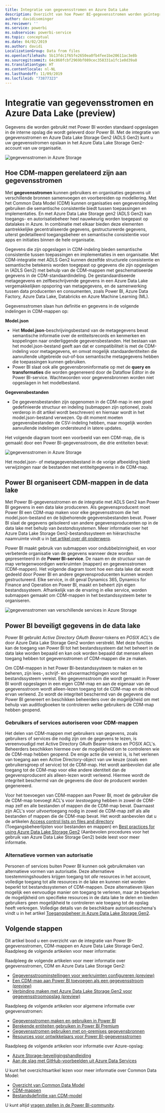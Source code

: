 ```yaml
---
title: Integratie van gegevensstromen en Azure Data Lake
description: Overzicht van hoe Power BI-gegevensstromen worden geïntegreerd met Azure Data Lake Storage Gen2
author: davidiseminger
ms.reviewer: ''
ms.service: powerbi
ms.subservice: powerbi-service
ms.topic: conceptual
ms.date: 04/02/2019
ms.author: davidi
LocalizationGroup: Data from files
ms.openlocfilehash: 5b13fdc1f65fe2650ea0fb4fee1be20611ac3e8b
ms.sourcegitcommit: 64c860fcbf2969bf089cec358331a1fc1e0d39a8
ms.translationtype: HT
ms.contentlocale: nl-NL
ms.lasthandoff: 11/09/2019
ms.locfileid: "73877323"
---
```

# <a name="dataflows-and-azure-data-lake-integration-preview"></a>Integratie van gegevensstromen en Azure Data Lake (preview)

Gegevens die worden gebruikt met Power BI worden standaard opgeslagen in de interne opslag die wordt geleverd door Power BI. Met de integratie van gegevensstromen en Azure Data Lake Storage Gen2 (ADLS Gen2) kunt u uw gegevensstromen opslaan in het Azure Data Lake Storage Gen2-account van uw organisatie. 

![gegevensstromen in Azure Storage](media/service-dataflows-azure-data-lake-integration/dataflows-azure-integration_01.jpg)

## <a name="how-cdm-folders-relate-to-dataflows"></a>Hoe CDM-mappen gerelateerd zijn aan gegevensstromen

Met **gegevensstromen** kunnen gebruikers en organisaties gegevens uit verschillende bronnen samenvoegen en voorbereiden op modellering. Met het Common Data Model (CDM) kunnen organisaties een gegevensindeling gebruiken die semantische consistentie biedt tussen toepassingen en implementaties. En met Azure Data Lake Storage gen2 (ADLS Gen2) kan toegangs- en autorisatiebeheer heel nauwkeurig worden toegepast op datalakes in Azure. In combinatie met elkaar bieden deze elementen aantrekkelijke gecentraliseerde gegevens, gestructureerde gegevens, uiterst gedetailleerd toegangsbeheer en semantische consistentie voor apps en initiaties binnen de hele organisatie.

Gegevens die zijn opgeslagen in CDM-indeling bieden semantische consistentie tussen toepassingen en implementaties in een organisatie. Met CDM-integratie met ADLS Gen2 kunnen dezelfde structurele consistentie en semantische betekenis worden toegepast op gegevens die zijn opgeslagen in (ADLS Gen2) met behulp van de CDM-mappen met geschematiseerde gegevens in de CDM-standaardindeling. De gestandaardiseerde metagegevens en zelfbeschrijvende gegevens in een Azure Data Lake vergemakkelijken opsporing van metagegevens, en de samenwerking tussen data producenten en consumenten, zoals Power BI, Azure Data Factory, Azure Data Lake, Databricks en Azure Machine Learning (ML). 

Gegevensstromen slaan hun definitie en gegevens in de volgende indelingen in CDM-mappen op:

**Model.json**
* Het **Model.json**-beschrijvingsbestand van de metagegevens bevat semantische informatie over de entiteitsrecords en kenmerken en koppelingen naar onderliggende gegevensbestanden. Het bestaan van het model.json-bestand geeft aan dat er compatibiliteit is met de CDM-indeling voor metagegevens, en omvat mogelijk standaardentiteiten die aanvullende uitgebreide out-of-box semantische metagegevens hebben die toepassingen kunnen gebruiken.
* Power BI slaat ook alle gegevensbroninformatie op met de **query en transformaties** die worden gegenereerd door de Dataflow Editor in de Power BI-service. Wachtwoorden voor gegevensbronnen worden niet opgeslagen in het modelbestand.

**Gegevensbestanden**
* De gegevensbestanden zijn opgenomen in de CDM-map in een goed gedefinieerde structuur en indeling (submappen zijn optioneel, zoals verderop in dit artikel wordt beschreven) en hiernaar wordt in het model.json-bestand verwezen. Op dit moment moeten gegevensbestanden de CSV-indeling hebben, maar mogelijk worden aanvullende indelingen ondersteund in latere updates. 

Het volgende diagram toont een voorbeeld van een CDM-map, die is gemaakt door een Power BI-gegevensstroom, die drie entiteiten bevat:

![gegevensstromen in Azure Storage](media/service-dataflows-azure-data-lake-integration/dataflows-azure-integration_01.jpg)

Het model.json- of metagegevensbestand in de vorige afbeelding biedt verwijzingen naar de bestanden met entiteitgegevens in de CDM-map.

## <a name="power-bi-organizes-cdm-folders-in-the-data-lake"></a>Power BI organiseert CDM-mappen in de data lake

Met Power BI-gegevensstromen en de integratie met ADLS Gen2 kan Power BI gegevens in een data lake produceren. Als gegevensproducent moet Power BI een CDM-map maken voor elke gegevensstroom die het model.json-bestand en de bijbehorende gegevensbestanden bevat. Power BI slaat de gegevens geïsoleerd van andere gegevensproducenten op in de data lake met behulp van *bestandssystemen*. Meer informatie over het Azure Data Lake Storage Gen2-bestandssysteem en hiërarchische naamruimte vindt u in [het artikel over dit onderwerp](https://docs.microsoft.com/azure/storage/data-lake-storage/namespace).

Power BI maakt gebruik van submappen voor ondubbelzinnigheid, en voor verbeterde organisatie van de gegevens wanneer deze worden gepresenteerd in de **Power BI-service**. De naam en de structuur van de map vertegenwoordigen werkruimten (mappen) en gegevensstromen (CDM-mappen). Het volgende diagram toont hoe een data lake dat wordt gedeeld door Power BI en andere gegevensproducenten kunnen worden gestructureerd. Elke service, in dit geval Dynamics 365, Dynamics for Finance and Operation en Power BI, maakt en beheert zijn eigen bestandssysteem. Afhankelijk van de ervaring in elke service, worden submappen gemaakt om CDM-mappen in het bestandssysteem beter te organiseren. 

![gegevensstromen van verschillende services in Azure Storage](media/service-dataflows-azure-data-lake-integration/dataflows-azure-integration_02.jpg)

## <a name="power-bi-protects-data-in-the-data-lake"></a>Power BI beveiligt gegevens in de data lake

Power BI gebruikt *Active Directory OAuth Bearer*-tokens en *POSIX ACL's* die door Azure Data Lake Storage Gen2 worden verstrekt. Met deze functies kan de toegang van Power BI tot het bestandssysteem dat het beheert in de data lake worden bepaald en kan ook worden bepaald dat mensen alleen toegang hebben tot gegevensstromen of CDM-mappen die ze maken. 

Om CDM-mappen in het Power BI-bestandssysteem te maken en te beheren, zijn lees-, schrijf- en uitvoermachtigingen voor het bestandssysteem vereist. Elke gegevensstroom die wordt gemaakt in Power BI wordt opgeslagen in een eigen CDM-map en aan de eigenaar van de gegevensstroom wordt alleen-lezen toegang tot de CDM-map en de inhoud ervan verleend. Zo wordt de integriteit beschermd van de gegevens die Power BI genereert en beschikken beheerders over de mogelijkheid om met behulp van auditlogboeken te controleren welke gebruikers de CDM-map hebben geopend. 

### <a name="authorizing-users-or-services-for-cdm-folders"></a>Gebruikers of services autoriseren voor CDM-mappen

Het delen van CDM-mappen met gebruikers van gegevens, zoals gebruikers of services die nodig zijn om de gegevens te lezen, is vereenvoudigd met Active Directory OAuth Bearer-tokens en POSIX ACL's. Beheerders beschikken hiermee over de mogelijkheid om te controleren wie de CDM-map hebben geopend. De enige actie die vereist is, is het verlenen van toegang aan een Active Directory-object van uw keuze (zoals een gebruikersgroep of service) tot de CDM-map. Het wordt aanbevolen dat alle toegang tot de CDM-map voor elke andere identiteit dan de gegevensproducent als alleen-lezen wordt verleend. Hiermee wordt de integriteit beschermd van de gegevens die door de producent worden gegenereerd.

Voor het toevoegen van CDM-mappen aan Power BI, moet de gebruiker die de CDM-map toevoegt ACL's voor *leestoegang* hebben in zowel de CDM-map zelf en alle bestanden of mappen die de CDM-map bevat. Daarnaast zijn ACL's voor *uitvoer*toegang nodig in zowel de CDM-map zelf als alle bestanden of mappen die de CDM-map bevat. Het wordt aanbevolen dat u de artikelen [Access control lists on files and directory](https://docs.microsoft.com/azure/storage/blobs/data-lake-storage-access-control#access-control-lists-on-files-and-directories) (Toegangsbeheerlijsten voor bestanden en mappen) en [Best practices for using Azure Data Lake Storage Gen2](https://docs.microsoft.com/azure/storage/blobs/data-lake-storage-best-practices) (Aanbevolen procedures voor het gebruik van Azure Data Lake Storage Gen2) beide leest voor meer informatie.


### <a name="alternative-forms-of-authorization"></a>Alternatieve vormen van autorisatie

Personen of services buiten Power BI kunnen ook gebruikmaken van alternatieve vormen van autorisatie. Deze alternatieve toestemmingshouders krijgen toegang tot *alle* resources in het account, volledige toegang tot alle resources in de lake en kunnen niet worden beperkt tot bestandssystemen of CDM-mappen. Deze alternatieven lijken mogelijk een eenvoudige manier om toegang te verlenen, maar ze beperken de mogelijkheid om specifieke resources in de data lake te delen en bieden gebruikers geen mogelijkheid te controleren wie toegang tot de opslag heeft verkregen. Volledige details van de beschikbare autorisatieschema's vindt u in het artikel [Toegangsbeheer in Azure Data Lake Storage Gen2](https://docs.microsoft.com/azure/storage/blobs/data-lake-storage-access-control
).


## <a name="next-steps"></a>Volgende stappen

Dit artikel bood u een overzicht van de integratie van Power BI-gegevensstromen, CDM-mappen en Azure Data Lake Storage Gen2. Raadpleeg de volgende artikelen voor meer informatie:

Raadpleeg de volgende artikelen voor meer informatie over gegevensstromen, CDM en Azure Data Lake Storage Gen2:

* [Gegevensstroominstellingen voor werkruimten configureren (preview)](service-dataflows-configure-workspace-storage-settings.md)
* [Een CDM-map aan Power BI toevoegen als een gegevensstroom (preview)](service-dataflows-add-cdm-folder.md)
* [Verbinding maken met Azure Data Lake Storage Gen2 voor gegevensstroomopslag (preview)](service-dataflows-connect-azure-data-lake-storage-gen2.md)

Raadpleeg de volgende artikelen voor algemene informatie over gegevensstromen:

* [Gegevensstromen maken en gebruiken in Power BI](service-dataflows-create-use.md)
* [Berekende entiteiten gebruiken in Power BI Premium](service-dataflows-computed-entities-premium.md)
* [Gegevensstromen gebruiken met on-premises gegevensbronnen](service-dataflows-on-premises-gateways.md)
* [Resources voor ontwikkelaars voor Power BI-gegevensstromen](service-dataflows-developer-resources.md)

Raadpleeg de volgende artikelen voor informatie over Azure-opslag:
* [Azure Storage-beveiligingshandleiding](https://docs.microsoft.com/azure/storage/common/storage-security-guide)
* [Aan de slag met GitHub-voorbeelden uit Azure Data Services](https://aka.ms/cdmadstutorial)

U kunt het overzichtsartikel lezen voor meer informatie over Common Data Model:
* [Overzicht van Common Data Model](https://docs.microsoft.com/powerapps/common-data-model/overview)
* [CDM-mappen](https://go.microsoft.com/fwlink/?linkid=2045304)
* [Bestandsdefinitie van CDM-model](https://go.microsoft.com/fwlink/?linkid=2045521)

U kunt altijd [vragen stellen in de Power BI-community](https://community.powerbi.com/).
